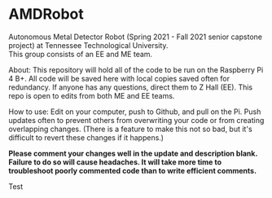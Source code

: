 # AMDRobot
Autonomous Metal Detector Robot (Spring 2021 - Fall 2021 senior capstone project) at Tennessee Technological University.  
This group consists of an EE and ME team.

About:
This repository will hold all of the code to be run on the Raspberry Pi 4 B+.  All code will be saved here with local 
copies saved often for redundancy.  If anyone has any questions, direct them to Z Hall (EE).  This repo is open to edits 
from both ME and EE teams.  

How to use:
Edit on your computer, push to Github, and pull on the Pi.  Push updates often to prevent others from overwriting your 
code or from creating overlapping changes.  (There is a feature to make this not so bad, but it's difficult to revert
these changes if it happens.)

**Please comment your changes well in the update and description blank.  Failure to do so will cause headaches.  It will 
take more time to troubleshoot poorly commented code than to write efficient comments.**

Test